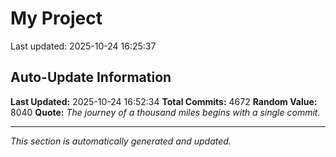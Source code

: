 # My Project


Last updated: 2025-10-24 16:25:37







































































































































































































































































































































































































































































































































































































































































































































































































































































































































































































































































































































































































































































































































































































































































































































































































































































































































































































































































































































































































































































































































































































































































































































































































































































































































































































































































































































































































































































































































































































































































































































































































































































































































































































































































































































































































































































































































































































































































































































































































































































































































































































































































































































































































































































































































































































































































































































































































































































































































































































































































































































































































































































## Auto-Update Information

**Last Updated:** 2025-10-24 16:52:34
**Total Commits:** 4672
**Random Value:** 8040
**Quote:** _The journey of a thousand miles begins with a single commit._

---
_This section is automatically generated and updated._